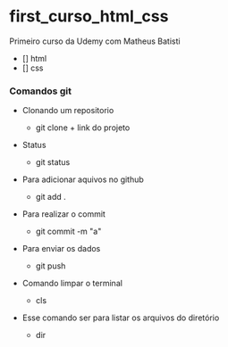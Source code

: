 # first_curso_html_css
Primeiro curso da Udemy com Matheus Batisti

* [] html
* [] css

### Comandos git
* Clonando um repositorio
    * git clone + link do projeto

* Status 
    * git status  

* Para adicionar aquivos no github
    * git add .

* Para realizar o commit
    * git commit -m "a"

* Para enviar os dados
    * git push 

* Comando limpar o terminal
    * cls
* Esse comando ser para listar os arquivos do diretório
    * dir